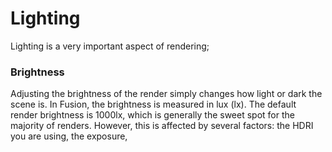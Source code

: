 # Lighting

Lighting is a very important aspect of rendering; 

### Brightness

Adjusting the brightness of the render simply changes how light or dark the scene is. In Fusion, the brightness is measured in lux \(lx\). The default render brightness is 1000lx, which is generally the sweet spot for the majority of renders. However, this is affected by several factors: the HDRI you are using, the exposure, 

